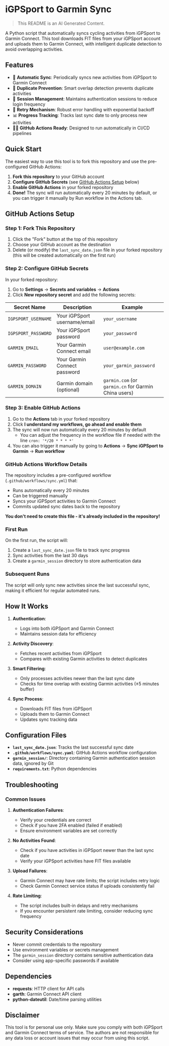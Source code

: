 # iGPSport to Garmin Sync

> This README is an AI Generated Content.

A Python script that automatically syncs cycling activities from iGPSport to Garmin Connect. This tool downloads FIT files from your iGPSport account and uploads them to Garmin Connect, with intelligent duplicate detection to avoid overlapping activities.

## Features

- 🔄 **Automatic Sync**: Periodically syncs new activities from iGPSport to Garmin Connect
- 🚫 **Duplicate Prevention**: Smart overlap detection prevents duplicate activities
- 💾 **Session Management**: Maintains authentication sessions to reduce login frequency
- 🔁 **Retry Mechanism**: Robust error handling with exponential backoff
- 📊 **Progress Tracking**: Tracks last sync date to only process new activities
- 🏃‍♂️ **GitHub Actions Ready**: Designed to run automatically in CI/CD pipelines

## Quick Start

The easiest way to use this tool is to fork this repository and use the pre-configured GitHub Actions:

1. **Fork this repository** to your GitHub account
2. **Configure GitHub Secrets** (see [GitHub Actions Setup](#github-actions-setup) below)
3. **Enable GitHub Actions** in your forked repository
4. **Done!** The sync will run automatically every 20 minutes by default, or you can trigger it manually by Run workflow in the Actions tab.

## GitHub Actions Setup

### Step 1: Fork This Repository

1. Click the "Fork" button at the top of this repository
2. Choose your GitHub account as the destination
3. Delete (or modify) the `last_sync_date.json` file in your forked repository (this will be created automatically on the first run)

### Step 2: Configure GitHub Secrets

In your forked repository:

1. Go to **Settings** → **Secrets and variables** → **Actions**
2. Click **New repository secret** and add the following secrets:

| Secret Name | Description | Example |
|-------------|-------------|---------|
| `IGPSPORT_USERNAME` | Your iGPSport username/email | `your_username` |
| `IGPSPORT_PASSWORD` | Your iGPSport password | `your_password` |
| `GARMIN_EMAIL` | Your Garmin Connect email | `user@example.com` |
| `GARMIN_PASSWORD` | Your Garmin Connect password | `your_garmin_password` |
| `GARMIN_DOMAIN` | Garmin domain (optional) | `garmin.com` (or `garmin.cn` for Garmin China users) |

### Step 3: Enable GitHub Actions

1. Go to the **Actions** tab in your forked repository
2. Click **I understand my workflows, go ahead and enable them**
3. The sync will now run automatically every 20 minutes by default
    - You can adjust the frequency in the workflow file if needed with the line `cron: '*/20 * * * *'`
4. You can also trigger it manually by going to **Actions** → **Sync iGPSport to Garmin** → **Run workflow**

### GitHub Actions Workflow Details

The repository includes a pre-configured workflow (`.github/workflows/sync.yml`) that:

- Runs automatically every 20 minutes
- Can be triggered manually
- Syncs your iGPSport activities to Garmin Connect
- Commits updated sync dates back to the repository

**You don't need to create this file - it's already included in the repository!**

### First Run

On the first run, the script will:

1. Create a `last_sync_date.json` file to track sync progress
2. Sync activities from the last 30 days
3. Create a `garmin_session` directory to store authentication data

### Subsequent Runs

The script will only sync new activities since the last successful sync, making it efficient for regular automated runs.

## How It Works

1. **Authentication**:
   - Logs into both iGPSport and Garmin Connect
   - Maintains session data for efficiency

2. **Activity Discovery**:
   - Fetches recent activities from iGPSport
   - Compares with existing Garmin activities to detect duplicates

3. **Smart Filtering**:
   - Only processes activities newer than the last sync date
   - Checks for time overlap with existing Garmin activities (±5 minutes buffer)

4. **Sync Process**:
   - Downloads FIT files from iGPSport
   - Uploads them to Garmin Connect
   - Updates sync tracking data

## Configuration Files

- **`last_sync_date.json`**: Tracks the last successful sync date
- **`.github/workflows/sync.yaml`**: GitHub Actions workflow configuration
- **`garmin_session/`**: Directory containing Garmin authentication session data, ignored by Git
- **`requirements.txt`**: Python dependencies

## Troubleshooting

### Common Issues

1. **Authentication Failures**:
   - Verify your credentials are correct
   - Check if you have 2FA enabled (failed if enabled)
   - Ensure environment variables are set correctly

2. **No Activities Found**:
   - Check if you have activities in iGPSport newer than the last sync date
   - Verify your iGPSport activities have FIT files available

3. **Upload Failures**:
   - Garmin Connect may have rate limits; the script includes retry logic
   - Check Garmin Connect service status if uploads consistently fail

4. **Rate Limiting**:
   - The script includes built-in delays and retry mechanisms
   - If you encounter persistent rate limiting, consider reducing sync frequency

## Security Considerations

- Never commit credentials to the repository
- Use environment variables or secrets management
- The `garmin_session` directory contains sensitive authentication data
- Consider using app-specific passwords if available

## Dependencies

- **requests**: HTTP client for API calls
- **garth**: Garmin Connect API client
- **python-dateutil**: Date/time parsing utilities

## Disclaimer

This tool is for personal use only. Make sure you comply with both iGPSport and Garmin Connect terms of service. The authors are not responsible for any data loss or account issues that may occur from using this script.

